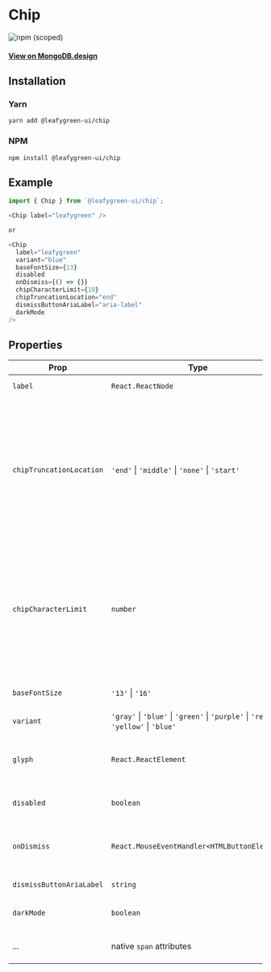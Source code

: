 # Chip

![npm (scoped)](https://img.shields.io/npm/v/@leafygreen-ui/chip.svg)

#### [View on MongoDB.design](https://www.mongodb.design/component/chip/live-example/)

## Installation

### Yarn

```shell
yarn add @leafygreen-ui/chip
```

### NPM

```shell
npm install @leafygreen-ui/chip
```

## Example

```js
import { Chip } from `@leafygreen-ui/chip`;

<Chip label="leafygreen" />

or

<Chip
  label="leafygreen"
  variant="blue"
  baseFontSize={13}
  disabled
  onDismiss={() => {}}
  chipCharacterLimit={10}
  chipTruncationLocation="end"
  dismissButtonAriaLabel="aria-label"
  darkMode
/>

```

## Properties

| Prop                     | Type                                                                                 | Description                                                                                                                                                                                                                                               | Default             |
| ------------------------ | ------------------------------------------------------------------------------------ | --------------------------------------------------------------------------------------------------------------------------------------------------------------------------------------------------------------------------------------------------------- | ------------------- |
| `label`                  | `React.ReactNode`                                                                    | Label rendered in the chip                                                                                                                                                                                                                                |                     |
| `chipTruncationLocation` | `'end'` \| `'middle'` \| `'none'` \| `'start'`                                       | Defines where the ellipses will appear in a Chip when the label length exceeds the `chipCharacterLimit`. If `none` is passed, the chip will not truncate. **Note**: If there is any truncation, the full label text will appear inside a tooltip on hover | `none`              |
| `chipCharacterLimit`     | `number`                                                                             | Defines the character limit of a Chip before they start truncating. **Note**: the three ellipses dots are included in the character limit and the chip will only truncate if the chip length is greater than the `chipCharacterLimit`.                    |                     |
| `baseFontSize`           | `'13'` \| `'16'`                                                                     | Determines the base font-size of the chip.                                                                                                                                                                                                                |                     |
| `variant`                | `'gray'` \| `'blue'` \| `'green'` \| `'purple'` \| `'red'` \| `'yellow'` \| `'blue'` | The color of the chip.                                                                                                                                                                                                                                    |                     |
| `glyph`                  | `React.ReactElement`                                                                 | An icon glyph rendered before the text. To use a custom icon, see [Link](https://github.com/mongodb/leafygreen-ui/blob/main/packages/icon/README.md#usage-registering-custom-icon-sets) docs                                                              |                     |
| `disabled`               | `boolean`                                                                            | Determines if the chip should be disabled.                                                                                                                                                                                                                | `false`             |
| `onDismiss`              | `React.MouseEventHandler<HTMLButtonElement>`                                         | Callback when dismiss button is clicked. If set, a dismiss button will render.                                                                                                                                                                            |                     |
| `dismissButtonAriaLabel` | `string`                                                                             | aria-label for the dismiss button.                                                                                                                                                                                                                        | `${label} deselect` |
| `darkMode`               | `boolean`                                                                            | Render the component in dark mode.                                                                                                                                                                                                                        | `false`             |
| ...                      | native `span` attributes                                                             | Any other props will be spread on the root `span` element                                                                                                                                                                                                 |
